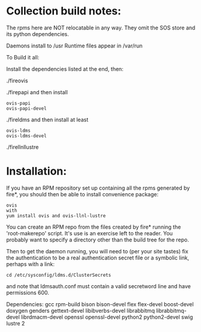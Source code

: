 # Collection build notes:

The rpms here are NOT relocatable in any way.
They omit the SOS store and its python dependencies.

Daemons install to /usr
Runtime files appear in /var/run

To Build it all:

Install the dependencies listed at the end, then:

./fireovis

./firepapi
and then install
```
ovis-papi
ovis-papi-devel
```

./fireldms
and then install at least
```
ovis-ldms
ovis-ldms-devel
```

./firellnllustre  

# Installation:

If you have an RPM repository set up containing all the rpms 
generated by fire\*, you should then be able
to install convenience package:
```
ovis
with
yum install ovis and ovis-llnl-lustre
```

You can create an RPM repo from the files created by fire\*
running the 'root-makerepo' script.
It's use is an exercise left to the reader. You probably want
to specify a directory other than the build tree for the repo.

Then to get the daemon running, you will need to (per your site tastes) fix the authentication 
to be a real authentication secret file or a symbolic link, perhaps with a link:
```
cd /etc/sysconfig/ldms.d/ClusterSecrets
```
and note that ldmsauth.conf must contain a valid secretword line and have permissions 600.


Dependencies:
	gcc
	rpm-build
	bison bison-devel
	flex flex-devel
	boost-devel
	doxygen
	genders
	gettext-devel
	libibverbs-devel
	librabbitmq librabbitmq-devel
	librdmacm-devel
	openssl openssl-devel
	python2 python2-devel
	swig
	lustre 2

